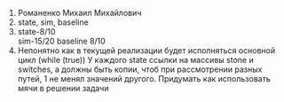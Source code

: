 1. Романенко Михаил Михайлович
2. state, sim, baseline
3. state-8/10  
   sim-15/20
   baseline 8/10
4. Непонятно как в текущей реализации будет исполняться основной цикл (while (true))
У каждого state ссылки на массивы stone и switches, а должны быть копии, чтоб при рассмотрении разных путей, 1 не менял значений другого.
Придумать как использовать мячи в решении задачи
